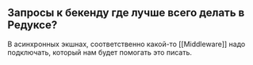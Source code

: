 ## Запросы к бекенду где лучше всего делать в Редуксе?

В асинхронных экшнах, соответственно какой-то [[Middleware]] надо подключать, который нам будет помогать это писать.